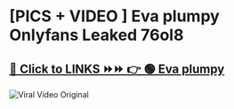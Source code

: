
 # [PICS + VIDEO ] Eva plumpy Onlyfans Leaked 76ol8

## <h2><a href="https://clipsfans.com/Eva_plumpy&ref=git">🔗 Click to LINKS ⏩⏩ 👉 🟢 Eva plumpy </a></h2>

<a href="https://clipsfans.com/Eva_plumpy&ref=git" rel="nofollow" data-target="animated-image.originalLink"><img src="https://i.ibb.co.com/xMMVF88/686577567.gif" alt="Viral Video Original" style="max-width: 100%; display: inline-block;" data-target="animated-image.originalImage"></a>

